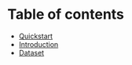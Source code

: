 # Table of contents

* [Quickstart](README.md)
* [Introduction](<README (1).md>)
* [Dataset](dataset.md)
